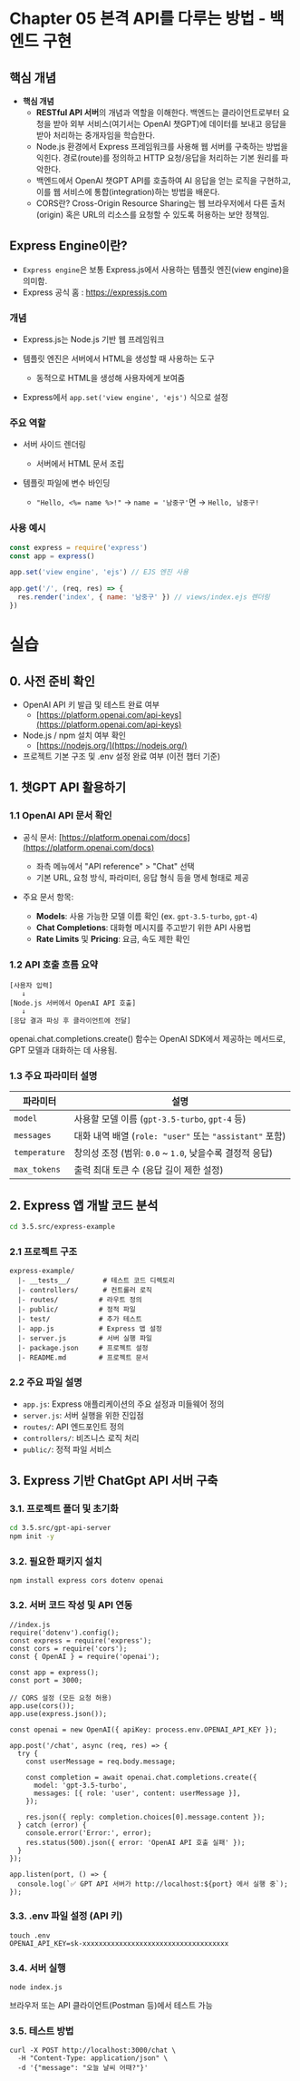 # Chapter 05 본격 API를 다루는 방법 - 백엔드 구현

## 핵심 개념
* **핵심 개념**
  * **RESTful API 서버**의 개념과 역할을 이해한다. 백엔드는 클라이언트로부터 요청을 받아 외부 서비스(여기서는 OpenAI 챗GPT)에 데이터를 보내고 응답을 받아 처리하는 중개자임을 학습한다.
  * Node.js 환경에서 Express 프레임워크를 사용해 웹 서버를 구축하는 방법을 익힌다. 경로(route)를 정의하고 HTTP 요청/응답을 처리하는 기본 원리를 파악한다.
  * 백엔드에서 OpenAI 챗GPT API를 호출하여 AI 응답을 얻는 로직을 구현하고, 이를 웹 서비스에 통합(integration)하는 방법을 배운다.
  * CORS란? Cross-Origin Resource Sharing는 웹 브라우저에서 다른 출처(origin) 혹은 URL의 리소스를 요청할 수 있도록 허용하는 보안 정책임.

## Express Engine이란?
* `Express engine`은 보통 Express.js에서 사용하는 템플릿 엔진(view engine)을 의미함.
* Express 공식 홈 : https://expressjs.com


### 개념
* Express.js는 Node.js 기반 웹 프레임워크
* 템플릿 엔진은 서버에서 HTML을 생성할 때 사용하는 도구

  * 동적으로 HTML을 생성해 사용자에게 보여줌
* Express에서 `app.set('view engine', 'ejs')` 식으로 설정

### 주요 역할
* 서버 사이드 렌더링
  * 서버에서 HTML 문서 조립
* 템플릿 파일에 변수 바인딩

  * `"Hello, <%= name %>!"` → `name = '남중구'`면 → `Hello, 남중구!`

### 사용 예시
```js
const express = require('express')
const app = express()

app.set('view engine', 'ejs') // EJS 엔진 사용

app.get('/', (req, res) => {
  res.render('index', { name: '남중구' }) // views/index.ejs 렌더링
})
```




# 실습
## 0. 사전 준비 확인
* OpenAI API 키 발급 및 테스트 완료 여부
  - [https://platform.openai.com/api-keys](https://platform.openai.com/api-keys)
* Node.js / npm 설치 여부 확인
  - [https://nodejs.org/](https://nodejs.org/)
* 프로젝트 기본 구조 및 .env 설정 완료 여부 (이전 챕터 기준)
## 1. 챗GPT API 활용하기

### 1.1 OpenAI API 문서 확인
* 공식 문서: [https://platform.openai.com/docs](https://platform.openai.com/docs)
  - 좌측 메뉴에서 "API reference" > "Chat" 선택
  - 기본 URL, 요청 방식, 파라미터, 응답 형식 등을 명세 형태로 제공

* 주요 문서 항목:
  - **Models**: 사용 가능한 모델 이름 확인 (ex. `gpt-3.5-turbo`, `gpt-4`)
  - **Chat Completions**: 대화형 메시지를 주고받기 위한 API 사용법
  - **Rate Limits** 및 **Pricing**: 요금, 속도 제한 확인

### 1.2 API 호출 흐름 요약
```plaintext
[사용자 입력]
   ↓
[Node.js 서버에서 OpenAI API 호출]
   ↓
[응답 결과 파싱 후 클라이언트에 전달]
```
openai.chat.completions.create() 함수는 OpenAI SDK에서 제공하는 메서드로, GPT 모델과 대화하는 데 사용됨.

### 1.3 주요 파라미터 설명
| 파라미터      | 설명                                                    |
| ------------- | ------------------------------------------------------- |
| `model`       | 사용할 모델 이름 (`gpt-3.5-turbo`, `gpt-4` 등)          |
| `messages`    | 대화 내역 배열 (`role: "user"` 또는 `"assistant"` 포함) |
| `temperature` | 창의성 조정 (범위: `0.0` ~ `1.0`, 낮을수록 결정적 응답) |
| `max_tokens`  | 출력 최대 토큰 수 (응답 길이 제한 설정)                 |

## 2. Express 앱 개발 코드 분석
```bash
cd 3.5.src/express-example
```

### 2.1 프로젝트 구조
```
express-example/
  |- __tests__/        # 테스트 코드 디렉토리
  |- controllers/      # 컨트롤러 로직
  |- routes/          # 라우트 정의
  |- public/          # 정적 파일
  |- test/            # 추가 테스트
  |- app.js           # Express 앱 설정
  |- server.js        # 서버 실행 파일
  |- package.json     # 프로젝트 설정
  |- README.md        # 프로젝트 문서
```

### 2.2 주요 파일 설명
* `app.js`: Express 애플리케이션의 주요 설정과 미들웨어 정의
* `server.js`: 서버 실행을 위한 진입점
* `routes/`: API 엔드포인트 정의
* `controllers/`: 비즈니스 로직 처리
* `public/`: 정적 파일 서비스

## 3. Express 기반 ChatGpt API 서버 구축
### 3.1. 프로젝트 폴더 및 초기화
```bash
cd 3.5.src/gpt-api-server
npm init -y
```
### 3.2. 필요한 패키지 설치
```
npm install express cors dotenv openai
```


### 3.2. 서버 코드 작성 및 API 연동
```
//index.js
require('dotenv').config();
const express = require('express');
const cors = require('cors');
const { OpenAI } = require('openai');

const app = express();
const port = 3000;

// CORS 설정 (모든 요청 허용)
app.use(cors());
app.use(express.json());

const openai = new OpenAI({ apiKey: process.env.OPENAI_API_KEY });

app.post('/chat', async (req, res) => {
  try {
    const userMessage = req.body.message;

    const completion = await openai.chat.completions.create({
      model: 'gpt-3.5-turbo',
      messages: [{ role: 'user', content: userMessage }],
    });

    res.json({ reply: completion.choices[0].message.content });
  } catch (error) {
    console.error('Error:', error);
    res.status(500).json({ error: 'OpenAI API 호출 실패' });
  }
});

app.listen(port, () => {
  console.log(`✅ GPT API 서버가 http://localhost:${port} 에서 실행 중`);
});

```

### 3.3. .env 파일 설정 (API 키)
```
touch .env
OPENAI_API_KEY=sk-xxxxxxxxxxxxxxxxxxxxxxxxxxxxxxxxxxxx
```

### 3.4. 서버 실행
```
node index.js
```

브라우저 또는 API 클라이언트(Postman 등)에서 테스트 가능

### 3.5. 테스트 방법
```
curl -X POST http://localhost:3000/chat \
  -H "Content-Type: application/json" \
  -d '{"message": "오늘 날씨 어때?"}'
```

